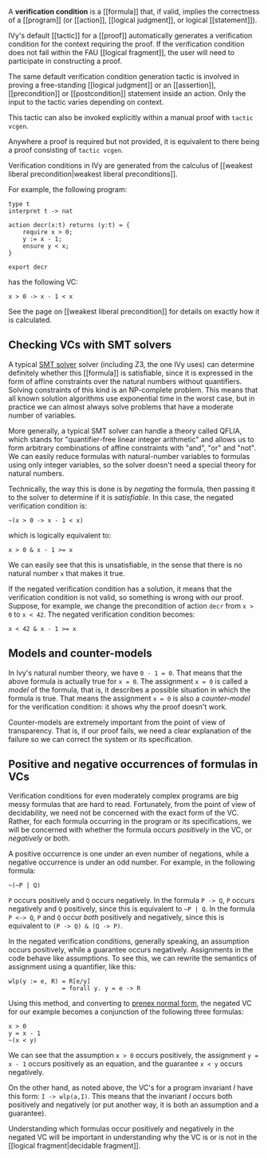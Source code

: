 A **verification condition** is a [[formula]] that, if valid, implies the correctness of a [[program]] (or [[action]], [[logical judgment]], or logical [[statement]]).

IVy's default [[tactic]] for a [[proof]] automatically generates a verification condition for the context requiring the proof. If the verification condition does not fall within the FAU [[logical fragment]], the user will need to participate in constructing a proof.

The same default verification condition generation tactic is involved in proving a free-standing [[logical judgment]] or an [[assertion]], [[precondition]] or [[postcondition]] statement inside an action. Only the input to the tactic varies depending on context.

This tactic can also be invoked explicitly within a manual proof with `tactic vcgen`.

Anywhere a proof is required but not provided, it is equivalent to there being a proof consisting of `tactic vcgen`.

Verification conditions in IVy are generated from the calculus of [[weakest liberal precondition|weakest liberal preconditions]].

For example, the following program:

```
type t
interpret t -> nat

action decr(x:t) returns (y:t) = {
    require x > 0;
    y := x - 1;
    ensure y < x;
}

export decr
```

has the following VC:

```
x > 0 -> x - 1 < x
```

See the page on [[weakest liberal precondition]] for details on exactly how it is calculated.

## Checking VCs with SMT solvers

A typical [SMT solver](https://en.wikipedia.org/wiki/Satisfiability_modulo_theories) solver (including Z3, the one IVy uses) can determine definitely whether this [[formula]] is satisfiable, since it is expressed in the form of affine constraints over the natural numbers without quantifiers. Solving constraints of this kind is an NP-complete problem. This means that all known solution algorithms use exponential time in the worst case, but in practice we can almost always solve problems that have a moderate number of variables.

More generally, a typical SMT solver can handle a theory called QFLIA, which stands for "quantifier-free linear integer arithmetic" and allows us to form arbitrary combinations of affine constraints with "and", "or" and "not". We can easily reduce formulas with natural-number variables to formulas using only integer variables, so the solver doesn't need a special theory for natural numbers.

Technically, the way this is done is by *negating* the formula, then passing it to the solver to determine if it is *satisfiable*. In this case, the negated verification condition is:

```
~(x > 0 -> x - 1 < x)
```

which is logically equivalent to:

```
x > 0 & x - 1 >= x
```

We can easily see that this is unsatisfiable, in the sense that there is no natural number `x` that makes it true.

If the negated verification condition has a solution, it means that the verification condition is not valid, so something is wrong with our proof. Suppose, for example, we change the precondition of action `decr` from `x > 0` to `x < 42`. The negated verification condition becomes:

```
x < 42 & x - 1 >= x
```

## Models and counter-models

In Ivy's natural number theory, we have `0 - 1 = 0`. That means that the above formula is actually true for `x = 0`. The assignment `x = 0` is called a *model* of the formula, that is, it describes a possible situation in which the formula is true. That means the assignment `x = 0` is also a *counter-model* for the verification condition: it shows
why the proof doesn't work.

Counter-models are extremely important from the point of view of transparency.  That is, if our proof fails, we need a clear explanation of the failure so we can correct the system or its specification.

## Positive and negative occurrences of formulas in VCs

Verification conditions for even moderately complex programs are big messy formulas that are hard to read. Fortunately, from the point of view of decidability, we need not be concerned with the exact form of the VC. Rather, for each formula occurring in the program or its specifications, we will be concerned with whether the formula occurs *positively* in the VC, or *negatively* or both. 

A positive occurrence is one under an even number of negations, while a negative occurrence is under an odd number. For example, in the following formula:

```
~(~P | Q)
```

`P` occurs positively and `Q` occurs negatively. In the formula `P -> Q`, `P` occurs negatively and `Q` positively, since this is equivalent to `~P | Q`. In the formula `P <-> Q`, `P` and `Q` occur *both* positively and negatively, since this is equivalent to `(P -> Q) & (Q -> P)`.

In the negated verification conditions, generally speaking, an assumption occurs positively, while a guarantee occurs negatively. Assignments in the code behave like assumptions.  To see this, we can rewrite the semantics of assignment using a quantifier, like this:

```
wlp(y := e, R) = R[e/y]
               = forall y. y = e -> R
```

Using this method, and converting to [prenex normal form](https://en.wikipedia.org/wiki/Prenex_normal_form), the negated VC for our example becomes a conjunction of the following three formulas:

```
x > 0
y = x - 1
~(x < y)
```

We can see that the assumption `x > 0` occurs positively, the assignment `y = x - 1` occurs positively as an equation, and the guarantee `x < y` occurs negatively. 

On the other hand, as noted above, the VC's for a program invariant *I* have this form: `I -> wlp(a,I)`. This means that the invariant *I* occurs both positively and negatively (or put another way, it is both an assumption and a guarantee). 

Understanding which formulas occur positively and negatively in the negated VC will be important in understanding why the VC is or is not in the [[logical fragment|decidable fragment]].
